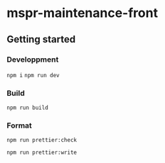 # mspr-maintenance-front

## Getting started

### Developpment

`npm i`
`npm run dev`

### Build

`npm run build`

### Format

`npm run prettier:check`

`npm run prettier:write`
